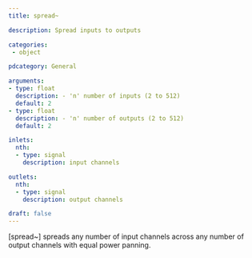 ```yaml
---
title: spread~

description: Spread inputs to outputs

categories:
 - object

pdcategory: General

arguments:
- type: float
  description: - 'n' number of inputs (2 to 512)
  default: 2
- type: float
  description: - 'n' number of outputs (2 to 512)
  default: 2

inlets:
  nth:
  - type: signal
    description: input channels

outlets:
  nth:
  - type: signal
    description: output channels

draft: false
---
```


[spread~] spreads any number of input channels across any number of output channels with equal power panning.